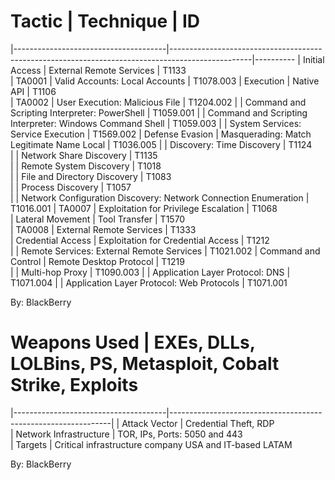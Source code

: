 # Tactic                               | Technique                                                                                        | ID      
|--------------------------------------|--------------------------------------------------------------------------------------------------|----------
| Initial Access                       | External Remote Services                                                                         | T1133    
| TA0001                               | Valid Accounts: Local Accounts                                                                   | T1078.003
| Execution                            | Native API                                                                                       | T1106    
| TA0002                               | User Execution: Malicious File                                                                   | T1204.002
|                                      | Command and Scripting Interpreter: PowerShell                                                    | T1059.001
|                                      | Command and Scripting Interpreter: Windows Command Shell                                         | T1059.003
|                                      | System Services: Service Execution                                                               | T1569.002
| Defense Evasion                     | Masquerading: Match Legitimate Name Local                                                        | T1036.005
|                                      | Discovery: Time Discovery                                                                       | T1124    
|                                      | Network Share Discovery                                                                         | T1135    
|                                      | Remote System Discovery                                                                         | T1018    
|                                      | File and Directory Discovery                                                                    | T1083    
|                                      | Process Discovery                                                                               | T1057    
|                                      | Network Configuration Discovery: Network Connection Enumeration                                  | T1016.001
| TA0007                               | Exploitation for Privilege Escalation                                                            | T1068    
| Lateral Movement                    | Tool Transfer                                                                                   | T1570    
| TA0008                               | External Remote Services                                                                         | T1333    
| Credential Access                   | Exploitation for Credential Access                                                               | T1212    
|                                      | Remote Services: External Remote Services                                                         | T1021.002
| Command and Control                | Remote Desktop Protocol                                                                          | T1219    
|                                      | Multi-hop Proxy                                                                                 | T1090.003
|                                      | Application Layer Protocol: DNS                                                                  | T1071.004
|                                      | Application Layer Protocol: Web Protocols                                                        | T1071.001


By: BlackBerry 

# Weapons Used                        | EXEs, DLLs, LOLBins, PS, Metasploit, Cobalt Strike, Exploits                                     
|--------------------------------------|---------------------------------------------------------------|
| Attack Vector                       | Credential Theft, RDP                                                                          
| Network Infrastructure              | TOR, IPs, Ports: 5050 and 443                                                                 
| Targets                             | Critical infrastructure company USA and IT-based LATAM    
                                     

By: BlackBerry
